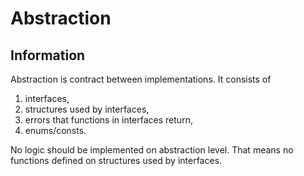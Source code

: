 # Abstraction

## Information

Abstraction is contract between implementations. It consists of

1. interfaces,
1. structures used by interfaces, 
1. errors that functions in interfaces return,
1. enums/consts.

No logic should be implemented on abstraction level. That means no functions defined on structures used by interfaces.
